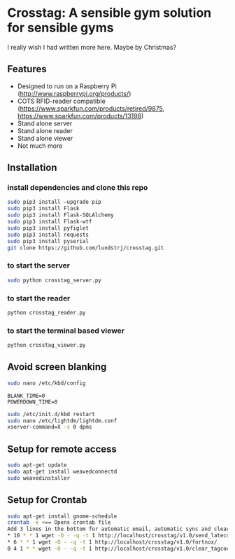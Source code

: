 Crosstag: A sensible gym solution for sensible gyms
=========================
I really wish I had written more here. Maybe by Christmas?

Features
----------

- Designed to run on a Raspberry Pi (http://www.raspberrypi.org/products/)
- COTS RFID-reader compatible (https://www.sparkfun.com/products/retired/9875, https://www.sparkfun.com/products/13198)
- Stand alone server
- Stand alone reader
- Stand alone viewer
- Not much more

Installation
------------
### install dependencies and clone this repo
```sh
sudo pip3 install —upgrade pip
sudo pip3 install Flask
sudo pip3 install Flask-SQLAlchemy
sudo pip3 install Flask-wtf
sudo pip3 install pyfiglet
sudo pip3 install requests
sudo pip3 install pyserial
git clone https://github.com/lundstrj/crosstag.git
```
### to start the server
```sh
sudo python crosstag_server.py
```
### to start the reader
```sh
python crosstag_reader.py
```
### to start the terminal based viewer
```sh
python crosstag_viewer.py
```

Avoid screen blanking
---------------------
```sh
sudo nano /etc/kbd/config
```
```
BLANK_TIME=0
POWERDOWN_TIME=0
```
```sh
sudo /etc/init.d/kbd restart
sudo nano /etc/lightdm/lightdm.conf
xserver-command=X -s 0 dpms
```
Setup for remote access
-----------------------
```sh
sudo apt-get update
sudo apt-get install weavedconnectd
sudo weavedinstaller
```

Setup for Crontab
-----------------------
```sh
sudo apt-get install gnome-schedule
crontab -e <== Opens crontab file
Add 3 lines in the bottom for automatic email, automatic sync and clear tagcounter
* 10 * * 1 wget -O - -q -t 1 http://localhost/crosstag/v1.0/send_latecomers_email/
* 6 * * 1 wget -O - -q -t 1 http://localhost/crosstag/v1.0/fortnox/
0 4 1 * * wget -O - -q -t 1 http://localhost/crosstag/v1.0/clear_tagcounter/
```
